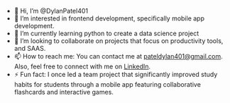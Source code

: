 - 👋 Hi, I’m @DylanPatel401
- 👀 I’m interested in frontend development, specifically mobile app development.
- 🌱 I’m currently learning python to create a data science project
- 💞️ I’m looking to collaborate on projects that focus on productivity tools, and SAAS.
- 📫 How to reach me: You can contact me at [pateldylan401@gmail.com](mailto:pateldylan401@gmail.com). Also, feel free to connect with me on [LinkedIn](https://linkedin.com/in/dylan-patel1).
- ⚡ Fun fact: I once led a team project that significantly improved study habits for students through a mobile app featuring collaborative flashcards and interactive games.


<!---
DylanPatel401/DylanPatel401 is a ✨ special ✨ repository because its `README.md` (this file) appears on your GitHub profile.
You can click the Preview link to take a look at your changes.
--->
